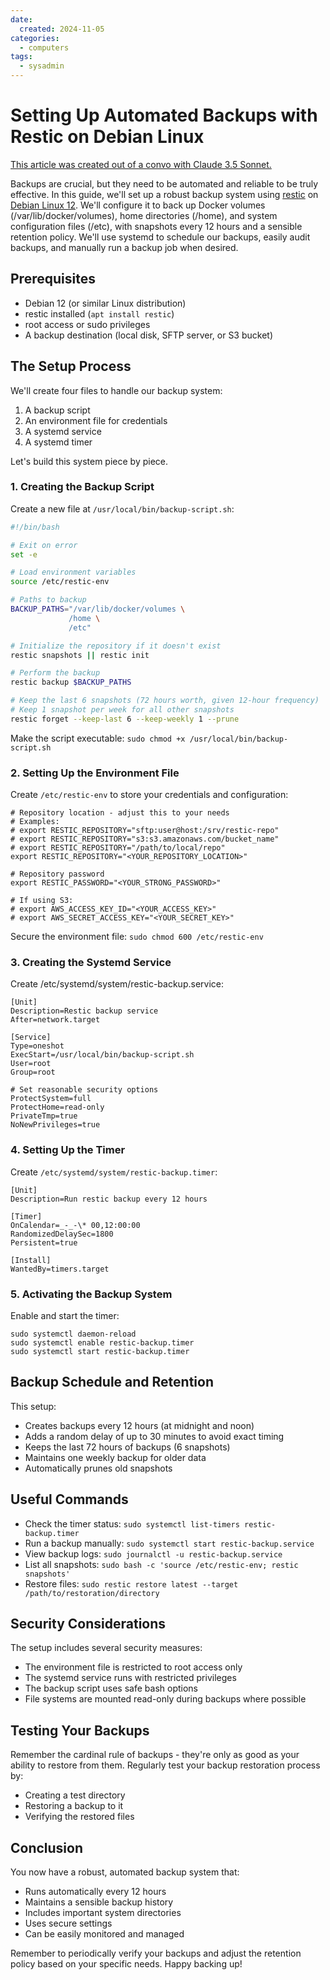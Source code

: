 ```yaml
---
date:
  created: 2024-11-05
categories:
  - computers
tags:
  - sysadmin
---
```


# Setting Up Automated Backups with Restic on Debian Linux

[This article was created out of a convo with Claude 3.5 Sonnet.](https://chat.p4a.net/share/I1qk40xJNgzt7bRMQX62g)

Backups are crucial, but they need to be automated and reliable to be truly effective. In this guide, we'll set up a robust backup system using [restic](https://restic.net/) on [Debian Linux 12](https://www.debian.org/). We'll configure it to back up Docker volumes (/var/lib/docker/volumes), home directories (/home), and system configuration files (/etc), with snapshots every 12 hours and a sensible retention policy. We'll use systemd to schedule our backups, easily audit backups, and manually run a backup job when desired.

## Prerequisites

- Debian 12 (or similar Linux distribution)
- restic installed (`apt install restic`)
- root access or sudo privileges
- A backup destination (local disk, SFTP server, or S3 bucket)

## The Setup Process

We'll create four files to handle our backup system:

1. A backup script
2. An environment file for credentials
3. A systemd service
4. A systemd timer

Let's build this system piece by piece.

### 1. Creating the Backup Script

Create a new file at `/usr/local/bin/backup-script.sh`:

```bash
#!/bin/bash

# Exit on error
set -e

# Load environment variables
source /etc/restic-env

# Paths to backup
BACKUP_PATHS="/var/lib/docker/volumes \
             /home \
             /etc"

# Initialize the repository if it doesn't exist
restic snapshots || restic init

# Perform the backup
restic backup $BACKUP_PATHS

# Keep the last 6 snapshots (72 hours worth, given 12-hour frequency)
# Keep 1 snapshot per week for all other snapshots
restic forget --keep-last 6 --keep-weekly 1 --prune
```

Make the script executable: `sudo chmod +x /usr/local/bin/backup-script.sh`

### 2. Setting Up the Environment File

Create `/etc/restic-env` to store your credentials and configuration:

```
# Repository location - adjust this to your needs
# Examples:
# export RESTIC_REPOSITORY="sftp:user@host:/srv/restic-repo"
# export RESTIC_REPOSITORY="s3:s3.amazonaws.com/bucket_name"
# export RESTIC_REPOSITORY="/path/to/local/repo"
export RESTIC_REPOSITORY="<YOUR_REPOSITORY_LOCATION>"

# Repository password
export RESTIC_PASSWORD="<YOUR_STRONG_PASSWORD>"

# If using S3:
# export AWS_ACCESS_KEY_ID="<YOUR_ACCESS_KEY>"
# export AWS_SECRET_ACCESS_KEY="<YOUR_SECRET_KEY>"
```

Secure the environment file: `sudo chmod 600 /etc/restic-env`

### 3. Creating the Systemd Service

Create /etc/systemd/system/restic-backup.service:

```
[Unit]
Description=Restic backup service
After=network.target

[Service]
Type=oneshot
ExecStart=/usr/local/bin/backup-script.sh
User=root
Group=root

# Set reasonable security options
ProtectSystem=full
ProtectHome=read-only
PrivateTmp=true
NoNewPrivileges=true
```

### 4. Setting Up the Timer

Create `/etc/systemd/system/restic-backup.timer`:

```
[Unit]
Description=Run restic backup every 12 hours

[Timer]
OnCalendar=_-_-\* 00,12:00:00
RandomizedDelaySec=1800
Persistent=true

[Install]
WantedBy=timers.target
```

### 5. Activating the Backup System

Enable and start the timer:

```
sudo systemctl daemon-reload
sudo systemctl enable restic-backup.timer
sudo systemctl start restic-backup.timer
```

## Backup Schedule and Retention

This setup:

- Creates backups every 12 hours (at midnight and noon)
- Adds a random delay of up to 30 minutes to avoid exact timing
- Keeps the last 72 hours of backups (6 snapshots)
- Maintains one weekly backup for older data
- Automatically prunes old snapshots

## Useful Commands

- Check the timer status: `sudo systemctl list-timers restic-backup.timer`
- Run a backup manually: `sudo systemctl start restic-backup.service`
- View backup logs: `sudo journalctl -u restic-backup.service`
- List all snapshots: `sudo bash -c 'source /etc/restic-env; restic snapshots' `
- Restore files: `sudo restic restore latest --target /path/to/restoration/directory`

## Security Considerations

The setup includes several security measures:

- The environment file is restricted to root access only
- The systemd service runs with restricted privileges
- The backup script uses safe bash options
- File systems are mounted read-only during backups where possible

## Testing Your Backups

Remember the cardinal rule of backups - they're only as good as your ability to restore from them. Regularly test your backup restoration process by:

- Creating a test directory
- Restoring a backup to it
- Verifying the restored files

## Conclusion

You now have a robust, automated backup system that:

- Runs automatically every 12 hours
- Maintains a sensible backup history
- Includes important system directories
- Uses secure settings
- Can be easily monitored and managed

Remember to periodically verify your backups and adjust the retention policy based on your specific needs. Happy backing up!
